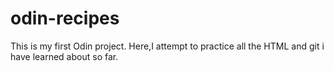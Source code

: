 # odin-recipes

This is my first Odin project.
Here,I attempt to practice all the HTML and git i have learned about so far.